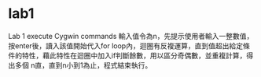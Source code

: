 # lab1
Lab 1 execute Cygwin commands
輸入值令為n，先提示使用者輸入一整數值，按enter後，讀入該值開始代入for loop內，迴圈有反複運算，直到值超出給定條件的特性，藉此特性在迴圈中加入if判斷餘數，用以區分奇偶數，並重複計算，得出多個 n直，直到n小到1為止，程式結束執行。

